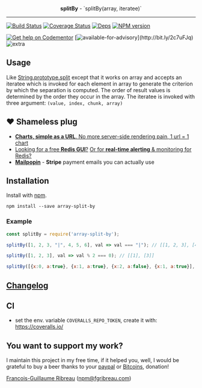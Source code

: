 <div align="center">
  <br><p><strong>splitBy</strong> - `splitBy(array, iteratee)`</p>
</div>

------------------------------------------------

[![Build Status](https://img.shields.io/circleci/project/FGRibreau/splitby.svg)](https://circleci.com/gh/FGRibreau/splitby/) [![Coverage Status](https://img.shields.io/coveralls/FGRibreau/splitBy/master.svg)](https://coveralls.io/github/FGRibreau/splitBy?branch=master) [![Deps](	https://img.shields.io/david/FGRibreau/array-split-by.svg)](https://david-dm.org/FGRibreau/array-split-by) [![NPM version](https://img.shields.io/npm/v/array-split-by.svg)](http://badge.fury.io/js/array-split-by)

<!-- [![Downloads](http://img.shields.io/npm/dm/array-split-by.svg)](https://www.npmjs.com/package/array-split-by) -->

[![Get help on Codementor](https://cdn.codementor.io/badges/get_help_github.svg)](https://www.codementor.io/francois-guillaume-ribreau?utm_source=github&utm_medium=button&utm_term=francois-guillaume-ribreau&utm_campaign=github)  [![available-for-advisory](https://img.shields.io/badge/available%20for%20consulting%20advisory-yes-ff69b4.svg?)](http://bit.ly/2c7uFJq) ![extra](https://img.shields.io/badge/actively%20maintained-yes-ff69b4.svg)

<!-- ![NPM](https://nodei.co/npm/splitby.png?downloadRank=true) ![NPM](https://nodei.co/npm-dl/splitby.png?months=3&height=2) -->

## Usage

Like [String.prototype.split](https://developer.mozilla.org/en-US/docs/Web/JavaScript/Reference/Global_Objects/String/split) except that it works on array and accepts an iteratee which is invoked for each element in array to generate the criterion by which the separation is computed. The order of result values is determined by the order they occur in the array. The iteratee is invoked with three argument: `(value, index, chunk, array)`

## ❤️ Shameless plug
- [**Charts, simple as a URL**. No more server-side rendering pain, 1 url = 1 chart](https://image-charts.com)
- [Looking for a free **Redis GUI**?](http://redsmin.com) [Or for **real-time alerting** & monitoring for Redis?](http://redsmin.com)
- [**Mailpopin**](https://mailpop.in/) - **Stripe** payment emails you can actually use

## Installation

Install with [npm](https://npmjs.org/package/splitby).

    npm install --save array-split-by


### Example

```javascript
const splitBy = require('array-split-by');

splitBy([1, 2, 3, "|", 4, 5, 6], val => val === "|"); // [[1, 2, 3], [4, 5, 6]]

splitBy([1, 2, 3], val => val % 2 === 0); // [[1], [3]]

splitBy([{x:0, a:true}, {x:1, a:true}, {x:2, a:false}, {x:1, a:true}], (val) => !val.a); // [[{"a": true, "x": 0}, {"a": true, "x": 1}], [{"a": true, "x": 1}]
```


## [Changelog](CHANGELOG.md)

## CI

- set the env. variable `COVERALLS_REPO_TOKEN`, create it with: https://coveralls.io/


## You want to support my work?

I maintain this project in my free time, if it helped you, well, I would be grateful to buy a beer thanks to your [paypal](https://paypal.me/fgribreau) or [Bitcoins](https://www.coinbase.com/fgribreau), donation!

[Francois-Guillaume Ribreau](http://fgribreau.com) (npm@fgribreau.com)
